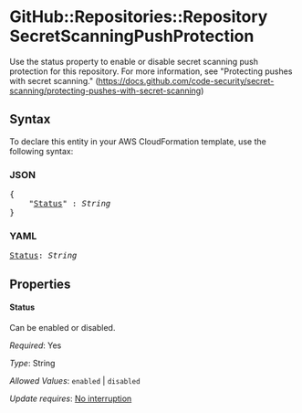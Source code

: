 # GitHub::Repositories::Repository SecretScanningPushProtection

Use the status property to enable or disable secret scanning push protection for this repository. For more information, see "Protecting pushes with secret scanning." (https://docs.github.com/code-security/secret-scanning/protecting-pushes-with-secret-scanning)

## Syntax

To declare this entity in your AWS CloudFormation template, use the following syntax:

### JSON

<pre>
{
    "<a href="#status" title="Status">Status</a>" : <i>String</i>
}
</pre>

### YAML

<pre>
<a href="#status" title="Status">Status</a>: <i>String</i>
</pre>

## Properties

#### Status

Can be enabled or disabled.

_Required_: Yes

_Type_: String

_Allowed Values_: <code>enabled</code> | <code>disabled</code>

_Update requires_: [No interruption](https://docs.aws.amazon.com/AWSCloudFormation/latest/UserGuide/using-cfn-updating-stacks-update-behaviors.html#update-no-interrupt)

